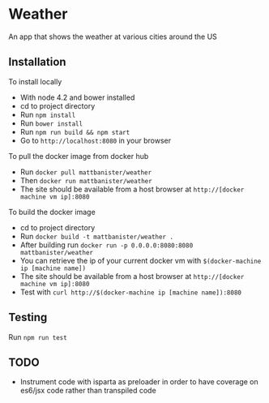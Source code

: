 # Weather

An app that shows the weather at various cities around the US

## Installation

To install locally

* With node 4.2 and bower installed
* cd to project directory
* Run `npm install`
* Run  `bower install`
* Run `npm run build && npm start`
* Go to `http://localhost:8080` in your browser

To pull the docker image from docker hub

* Run `docker pull mattbanister/weather`
* Then `docker run mattbanister/weather`
* The site should be available from a host browser at `http://[docker machine vm ip]:8080`

To build the docker image

* cd to project directory
* Run `docker build -t mattbanister/weather .`
* After building run `docker run -p 0.0.0.0:8080:8080 mattbanister/weather`
* You can retrieve the ip of your current docker vm with `$(docker-machine ip [machine name])`
* The site should be available from a host browser at `http://[docker machine vm ip]:8080`
* Test with `curl http://$(docker-machine ip [machine name]):8080`

## Testing

Run `npm run test`

## TODO

* Instrument code with isparta as preloader in order to have coverage on es6/jsx code rather than transpiled code